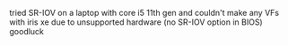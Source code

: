 tried SR-IOV on a laptop with core i5 11th gen and couldn't make any VFs with iris xe due to unsupported hardware (no SR-IOV option in BIOS)
goodluck
